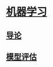 <link rel='stylesheet' href='../../style/index.css'>
<script src='../../style/index.js'></script>

# [机器学习](../index.html)

## [导论](./Introduction.html)

## [模型评估](./Evaluation.html)
